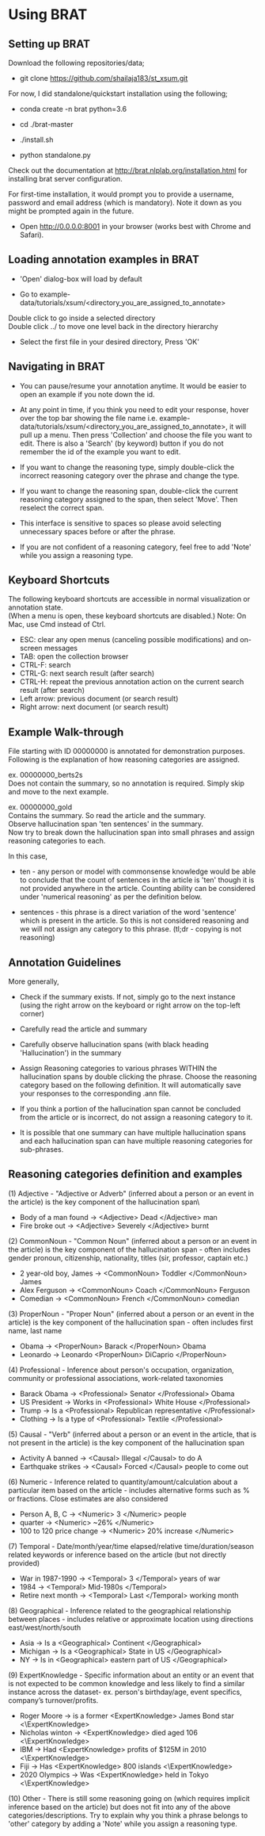 Using BRAT
==========

Setting up BRAT
---------------

Download the following repositories/data;

* git clone https://github.com/shailaja183/st_xsum.git

For now, I did standalone/quickstart installation using the following;

* conda create -n brat python=3.6

* cd ./brat-master

* ./install.sh

* python standalone.py

Check out the documentation at http://brat.nlplab.org/installation.html for installing brat server configuration.

For first-time installation, it would prompt you to provide a username, password and email address (which is mandatory). Note it down as you might be prompted again in the future. 

*  Open http://0.0.0.0:8001 in your browser (works best with Chrome and Safari). 

Loading annotation examples in BRAT
-----------------------------------

* 'Open' dialog-box will load by default

* Go to example-data/tutorials/xsum/<directory_you_are_assigned_to_annotate>

Double click to go inside a selected directory\
Double click ../ to move one level back in the directory hierarchy

* Select the first file in your desired directory, Press 'OK'

Navigating in BRAT
------------------

* You can pause/resume your annotation anytime. It would be easier to open an example if you note down the id.

* At any point in time, if you think you need to edit your response, hover over the top bar showing the file name i.e. example-data/tutorials/xsum/<directory_you_are_assigned_to_annotate>, it will pull up a menu. Then press 'Collection' and choose the file you want to edit. 
There is also a 'Search' (by keyword) button if you do not remember the id of the example you want to edit. 

* If you want to change the reasoning type, simply double-click the incorrect reasoning category over the phrase and change the type. 

* If you want to change the reasoning span, double-click the current reasoning category assigned to the span, then select 'Move'. Then reselect the correct span. 

* This interface is sensitive to spaces so please avoid selecting unnecessary spaces before or after the phrase. 

* If you are not confident of a reasoning category, feel free to add 'Note' while you assign a reasoning type. 

Keyboard Shortcuts
-------------------

The following keyboard shortcuts are accessible in normal visualization or annotation state.\
(When a menu is open, these keyboard shortcuts are disabled.) Note: On Mac, use Cmd instead of Ctrl.

* ESC: clear any open menus (canceling possible modifications) and on-screen messages
* TAB: open the collection browser
* CTRL-F: search
* CTRL-G: next search result (after search)
* CTRL-H: repeat the previous annotation action on the current search result (after search)
* Left arrow: previous document (or search result)
* Right arrow: next document (or search result)

Example Walk-through
--------------------

File starting with ID 00000000 is annotated for demonstration purposes. Following is the explanation of how reasoning categories are assigned. 

ex. 00000000_berts2s  
Does not contain the summary, so no annotation is required. Simply skip and move to the next example. 

ex. 00000000_gold\
Contains the summary. So read the article and the summary.\
Observe hallucination span 'ten sentences' in the summary.\
Now try to break down the hallucination span into small phrases and assign reasoning categories to each. 

In this case,

* ten - any person or model with commonsense knowledge would be able to conclude that the count of sentences in the article is 'ten' though it is not provided anywhere in the article. Counting ability can be considered under 'numerical reasoning' as per the definition below.

* sentences - this phrase is a direct variation of the word 'sentence' which is present in the article. So this is not considered reasoning and we will not assign any category to this phrase. (tl;dr - copying is not reasoning)


Annotation Guidelines
---------------------

More generally, 

* Check if the summary exists. If not, simply go to the next instance
(using the right arrow on the keyboard or right arrow on the top-left corner)

* Carefully read the article and summary

* Carefully observe hallucination spans (with black heading 'Hallucination') in the summary

* Assign Reasoning categories to various phrases WITHIN the hallucination spans by double clicking the phrase. Choose the reasoning category based on the following definition. It will automatically save your responses to the corresponding .ann file. 

* If you think a portion of the hallucination span cannot be concluded from the article or is incorrect, do not assign a reasoning category to it. 

* It is possible that one summary can have multiple hallucination spans and each hallucination span can have multiple reasoning categories for sub-phrases. 

Reasoning categories definition and examples
--------------------------------------------

(1) Adjective - "Adjective or Adverb" (inferred about a person or an event in the article) is the key component of the hallucination span\
* Body of a man found -> \<Adjective\> Dead \</Adjective\> man
* Fire broke out -> \<Adjective\> Severely \</Adjective\> burnt

(2) CommonNoun - "Common Noun" (inferred about a person or an event in the article) is the key component of the hallucination span - often includes gender pronoun, citizenship, nationality, titles (sir, professor, captain etc.)
* 2 year-old boy, James -> \<CommonNoun\> Toddler \</CommonNoun\> James
* Alex Ferguson -> \<CommonNoun\> Coach \</CommonNoun\> Ferguson
* Comedian -> \<CommonNoun\> French \</CommonNoun\> comedian

(3) ProperNoun - "Proper Noun" (inferred about a person or an event in the article) is the key component of the hallucination span - often includes first name, last name
* Obama -> \<ProperNoun\> Barack \</ProperNoun\> Obama
* Leonardo -> Leonardo \<ProperNoun\> DiCaprio \</ProperNoun\>

(4) Professional - Inference about person's occupation, organization, community or professional associations, work-related taxonomies
* Barack Obama -> \<Professional\> Senator \</Professional\> Obama
* US President -> Works in \<Professional\> White House \</Professional\>
* Trump -> Is a \<Professional\> Republican representative \</Professional\>
* Clothing -> Is a type of \<Professional\> Textile \</Professional\>

(5) Causal - "Verb" (inferred about a person or an event in the article, that is not present in the article) is the key component of the hallucination span
* Activity A banned -> \<Causal\> Illegal \</Causal\> to do A
* Earthquake strikes -> \<Causal\> Forced \</Causal\> people to come out

(6) Numeric - Inference related to quantity/amount/calculation about a particular item based on the article - includes alternative forms such as \% or fractions. Close estimates are also considered
* Person A, B, C -> \<Numeric\> 3 \</Numeric\> people
* quarter -> \<Numeric\> ~26% \</Numeric\>
* 100 to 120 price change -> \<Numeric\> 20% increase \</Numeric\> 

(7) Temporal - Date/month/year/time elapsed/relative time/duration/season related keywords or inference based on the article (but not directly provided)
* War in 1987-1990 -> \<Temporal\> 3 \</Temporal\> years of war
* 1984 -> \<Temporal\> Mid-1980s \</Temporal\>
* Retire next month -> \<Temporal\> Last \</Temporal\> working month

(8) Geographical - Inference related to the geographical relationship between places - includes relative or approximate location using directions east/west/north/south 
* Asia -> Is a \<Geographical\> Continent \</Geographical\>  
* Michigan -> Is a \<Geographical\> State in US \</Geographical\> 
* NY -> Is in \<Geographical\> eastern part of US \</Geographical\> 

(9) ExpertKnowledge - Specific information about an entity or an event that is not expected to be common knowledge and less likely to find a similar instance across the dataset- ex. person's birthday/age, event specifics, company’s  turnover/profits.
* Roger Moore -> is a former \<ExpertKnowledge\> James Bond star \<\ExpertKnowledge\>
* Nicholas winton -> \<ExpertKnowledge\> died aged 106 \<\ExpertKnowledge\>
* IBM -> Had \<ExpertKnowledge\> profits of \$125M in 2010 \<\ExpertKnowledge\>
*  Fiji -> Has \<ExpertKnowledge\> 800 islands \<\ExpertKnowledge\>
*  2020 Olympics -> Was \<ExpertKnowledge\> held in Tokyo \<\ExpertKnowledge\>

(10) Other - There is still some reasoning going on (which requires implicit inference based on the article) but does not fit into any of the above categories/descriptions. Try to explain why you think a phrase belongs to 'other' category by adding a 'Note' while you assign a reasoning type. 
